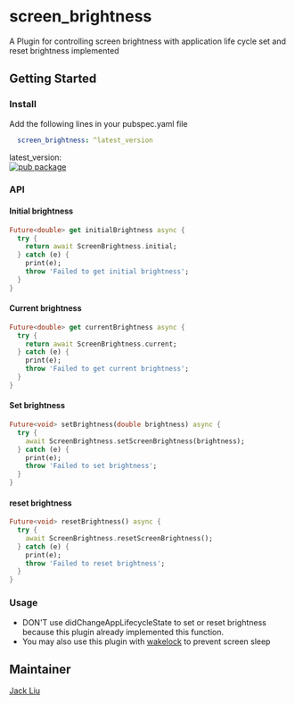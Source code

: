 # screen_brightness

A Plugin for controlling screen brightness with application life cycle set and reset brightness implemented

## Getting Started
### Install
Add the following lines in your pubspec.yaml file

```yaml
  screen_brightness: ^latest_version
```

latest_version:\
[![pub package](https://img.shields.io/pub/v/screen_brightness.svg)](https://pub.dartlang.org/packages/screen_brightness)

### API
#### Initial brightness
```dart
Future<double> get initialBrightness async {
  try {
    return await ScreenBrightness.initial;
  } catch (e) {
    print(e);
    throw 'Failed to get initial brightness';
  }
}
```
#### Current brightness
```dart
Future<double> get currentBrightness async {
  try {
    return await ScreenBrightness.current;
  } catch (e) {
    print(e);
    throw 'Failed to get current brightness';
  }
}
```
#### Set brightness
```dart
Future<void> setBrightness(double brightness) async {
  try {
    await ScreenBrightness.setScreenBrightness(brightness);
  } catch (e) {
    print(e);
    throw 'Failed to set brightness';
  }
}
```
#### reset brightness
```dart
Future<void> resetBrightness() async {
  try {
    await ScreenBrightness.resetScreenBrightness();
  } catch (e) {
    print(e);
    throw 'Failed to reset brightness';
  }
}
```

### Usage

* DON'T use didChangeAppLifecycleState to set or reset brightness because this plugin already implemented this function.
* You may also use this plugin with [wakelock](https://pub.dev/packages/wakelock) to prevent screen sleep

## Maintainer

[Jack Liu](https://github.com/aaassseee)